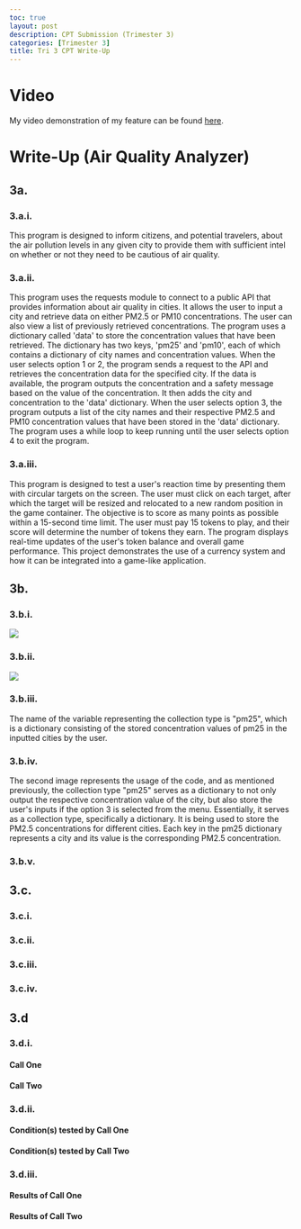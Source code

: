 ```yaml
---
toc: true
layout: post
description: CPT Submission (Trimester 3)
categories: [Trimester 3]
title: Tri 3 CPT Write-Up
---
```


# Video

My video demonstration of my feature can be found [here](). 

# Write-Up (Air Quality Analyzer)

## 3a. 

### 3.a.i.

This program is designed to inform citizens, and potential travelers, about the air pollution levels in any given city to provide them with sufficient intel on whether or not they need to be cautious of air quality. 

### 3.a.ii.

This program uses the requests module to connect to a public API that provides information about air quality in cities. It allows the user to input a city and retrieve data on either PM2.5 or PM10 concentrations. The user can also view a list of previously retrieved concentrations. The program uses a dictionary called 'data' to store the concentration values that have been retrieved. The dictionary has two keys, 'pm25' and 'pm10', each of which contains a dictionary of city names and concentration values. When the user selects option 1 or 2, the program sends a request to the API and retrieves the concentration data for the specified city. If the data is available, the program outputs the concentration and a safety message based on the value of the concentration. It then adds the city and concentration to the 'data' dictionary. When the user selects option 3, the program outputs a list of the city names and their respective PM2.5 and PM10 concentration values that have been stored in the 'data' dictionary. The program uses a while loop to keep running until the user selects option 4 to exit the program.

### 3.a.iii.

This program is designed to test a user's reaction time by presenting them with circular targets on the screen. The user must click on each target, after which the target will be resized and relocated to a new random position in the game container. The objective is to score as many points as possible within a 15-second time limit. The user must pay 15 tokens to play, and their score will determine the number of tokens they earn. The program displays real-time updates of the user's token balance and overall game performance. This project demonstrates the use of a currency system and how it can be integrated into a game-like application.


## 3b.

### 3.b.i.

![]({{site.baseurl}}/images/newcpt1.png)

### 3.b.ii.

![]({{site.baseurl}}/images/newcpt2.png)

### 3.b.iii.

The name of the variable representing the collection type is "pm25", which is a dictionary consisting of the stored concentration values of pm25 in the inputted cities by the user. 

### 3.b.iv.

The second image represents the usage of the code, and as mentioned previously, the collection type "pm25" serves as a dictionary to not only output the respective concentration value of the city, but also store the user's inputs if the option 3 is selected from the menu. Essentially, it serves as a collection type, specifically a dictionary. It is being used to store the PM2.5 concentrations for different cities. Each key in the pm25 dictionary represents a city and its value is the corresponding PM2.5 concentration.

### 3.b.v.


## 3.c.

### 3.c.i.



### 3.c.ii.



### 3.c.iii.



### 3.c.iv.


## 3.d

### 3.d.i.

#### Call One


#### Call Two



### 3.d.ii.

#### Condition(s) tested by Call One


#### Condition(s) tested by Call Two


### 3.d.iii.

#### Results of Call One


#### Results of Call Two


